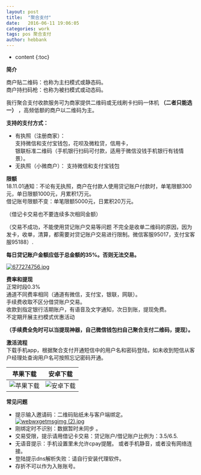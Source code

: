 ```yaml
---
layout: post
title:  "聚合支付"
date:   2016-06-11 19:06:05
categories: work
tags: pos 聚合支付 
author: hebbank
---
```


* content
{:toc}

**简介**    

商户贴二维码：也称为主扫模式或静态码。  
商户持扫码枪：也称为被扫模式或动态码。  

我行聚合支付收款服务可为商家提供二维码或无线刷卡扫码一体机 **（二者只能选一）** ，高频低额的商户以二维码为主。  




**支持的支付方式：**  
  - 有执照（注册商家）：  
支持微信和支付宝钱包，花呗及微粒贷，信用卡，  
银联标准二维码（手机银行扫码可付款，适用于微信没钱手机银行有钱情景）。  
  - 无执照（小微商户）：
     支持微信和支付宝钱包  

**限额**  
18.11.01通知：不论有无执照，商户在付款人使用贷记账户付款时，单笔限额300元，单日限额1000元，月累积1万元。  
借记账号限额不变：单笔限额5000元，日累积20万元。    

（借记卡交易也不要连续多次相同金额）  

（交易不成功，不能使用贷记账户交易等问题 不完全是收单二维码的原因，因为发卡，收单，清算，都需要对贷记账户交易进行限制。微信客服95017，支付宝客服95188）.   

**每日贷记账户金额应低于总金额的35%。否则无法交易。**  

[![677274756.jpg](https://i.loli.net/2018/11/02/5bdb9be318190.jpg)](https://i.loli.net/2018/11/02/5bdb9be318190.jpg)  

**费率和提现**   
正常时段0.3%  
通道不同费率相同（通道有微信，支付宝，银联，网联）。   
手续费收取不区分借贷账户交易。  
收款到指定银行活期账户，有语音及文字通知，次日到账，提现免费。  
不定期开展主扫模式优惠活动   

**（手续费全免时可以当提现神器，自己微信钱包扫自己聚合支付二维码，提现）。**

**激活流程**    
下载手机app，根据聚合支付开通短信中的用户名和密码登陆，如未收到短信从客户经理处查询用户名可按照忘记密码开通。  

| 苹果下载|安卓下载|
|:--------:|:--------:|
|  ![苹果下载](http://creditcard.hebbank.com/image/ioscodeadress.jpg)  | ![安卓下载](http://creditcard.hebbank.com/image/androidcodeadress.jpg) |  


**常见问题**  

-  提示输入邀请码：二维码贴纸未与客户端绑定。  
[![webwxgetmsgimg (2).jpg](https://i.loli.net/2018/11/02/5bdb9c73ceaa4.jpg)](https://i.loli.net/2018/11/02/5bdb9c73ceaa4.jpg)
- 刚绑定时不识别：数据暂时未同步  。
- 交易受限，提示请用借记卡交易：贷记账户/借记账户比例为：3.5/6.5.  
- 无语音提示：手机设置里未允许cpay提醒。  或者手机静音，或者没有网络连接。  
- 登陆提示dns解析失败：请自行安装代理软件。  
- 存折不可以作为入账账号。  
